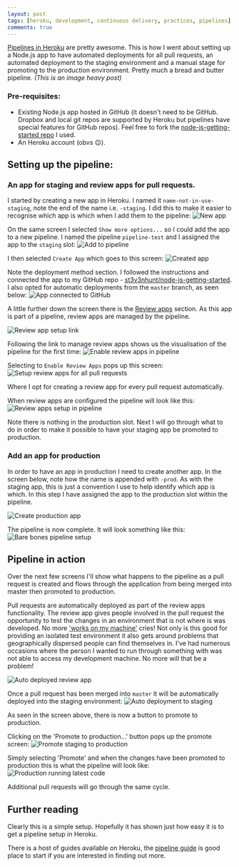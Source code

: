 ```yaml
---
layout: post
tags: [heroku, development, continuous delivery, practices, pipelines]
comments: true
---
```


[Pipelines in Heroku](https://devcenter.heroku.com/articles/pipelines) are pretty awesome. This is how I went about setting up a Node.js app to have automated deployments for all pull requests, an automated deployment to the staging environment and a manual stage for promoting to the production environment. Pretty much a bread and butter pipeline.
_(This is an image heavy post)_

### Pre-requisites:

* Existing Node.js app hosted in GitHub (it doesn't need to be GitHub. Dropbox and local git repos are supported by Heroku but pipelines have special features for GitHub repos). Feel free to fork the [node-js-getting-started repo](https://github.com/st3v3nhunt/node-js-getting-started) I used.
* An Heroku account (obvs 😉).


## Setting up the pipeline:

### An app for staging and review apps for pull requests.

I started by creating a new app in Heroku. I named it `name-not-in-use-staging`, note the end of the name i.e. `-staging`. I did this to make it easier to recognise which app is which when I add them to the pipeline:
![New app](/images/pipelines/create-new-app.png)

On the same screen I selected `Show more options...` so I could add the app to a new pipeline. I named the pipeline `pipeline-test` and I assigned the app to the `staging` slot:
![Add to pipeline](/images/pipelines/create-new-app-add-to-pipeline.png)

I then selected `Create App` which goes to this screen:
![Created app](/images/pipelines/app-created-and-added-to-pipeline.png)

Note the deployment method section. I followed the instructions and connected the app to my GitHub repo - [st3v3nhunt/node-js-getting-started](https://github.com/st3v3nhunt/node-js-getting-started).
I also opted for automatic deployments from the `master` branch, as seen below:
![App connected to GitHub](/images/pipelines/connect-to-github-and-setup-auto-deployments.png)

A little further down the screen there is the [Review apps](https://devcenter.heroku.com/articles/github-integration-review-apps) section. As this app is part of a pipeline, review apps are managed by the pipeline.

![Review app setup link](/images/pipelines/begin-review-app-setup.png)

Following the link to manage review apps shows us the visualisation of the pipeline for the first time:
![Enable review apps in pipeline](/images/pipelines/enable-review-apps.png)

Selecting to `Enable Review Apps` pops up this screen:
![Setup review apps for all pull requests](/images/pipelines/set-review-apps-auto-deploy.png)

Where I opt for creating a review app for every pull request automatically.


When review apps are configured the pipeline will look like this:
![Review apps setup in pipeline](/images/pipelines/pipeline-with-review-apps.png)

Note there is nothing in the production slot. Next I will go through what to do in order to make it possible to have your staging app be promoted to production.

### Add an app for production

In order to have an app in production I need to create another app. In the screen below, note how the name is appended with `-prod`. As with the staging app, this is just a convention I use to help identify which app is which. In this step I have assigned the app to the production slot within the pipeline.

![Create production app](/images/pipelines/create-second-app-add-to-pipeline-prod.png)


The pipeline is now complete. It will look something like this:
![Bare bones pipeline setup](/images/pipelines/bare-bones-pipeline-no-deployments.png)


## Pipeline in action

Over the next few screens I'll show what happens to the pipeline as a pull request is created and flows through the application from being merged into master then promoted to production.

Pull requests are automatically deployed as part of the review apps functionality. The review app gives people involved in the pull request the opportunity to test the changes in an environment that is not where is was developed. No more ['works on my machine'](http://blog.codinghorror.com/the-works-on-my-machine-certification-program/) cries!
Not only is this good for providing an isolated test environment it also gets around problems that geographically dispersed people can find themselves in. I've had numerous occasions where the person I wanted to run through something with was not able to access my development machine. No more will that be a problem!

![Auto deployed review app](/images/pipelines/review-app-for-pull-request.png)

Once a pull request has been merged into `master` it will be automatically deployed into the staging environment:
![Auto deployment to staging](/images/pipelines/merged-pr-auto-deployed-to-staging.png)

As seen in the screen above, there is now a button to promote to production.

Clicking on the 'Promote to production...' button pops up the promote screen:
![Promote staging to production](/images/pipelines/promote-staging-to-production.png)

Simply selecting 'Promote' and when the changes have been promoted to production this is what the pipeline will look like:
![Production running latest code](/images/pipelines/promoted-to-production-app.png)

Additional pull requests will go through the same cycle.

## Further reading

Clearly this is a simple setup. Hopefully it has shown just how easy it is to get a pipeline setup in Heroku.

There is a host of guides available on Heroku, the [pipeline guide](https://devcenter.heroku.com/articles/pipelines) is good place to start if you are interested in finding out more.
